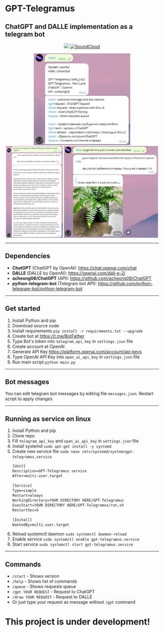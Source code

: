 # GPT-Telegramus
## ChatGPT and DALLE implementation as a telegram bot
<div style="width:100%;text-align:center;">
    <p align="center">
        <img src="https://badges.frapsoft.com/os/v1/open-source.png?v=103" >
        <a href="https://soundcloud.com/f3rni"><img alt="SoundCloud" src="https://img.shields.io/badge/-SoundCloud-orange" ></a>
    </p>
</div>
<div style="width:100%;text-align:center;">
    <p align="center">
        <img src="Screenshot_start.png" width="auto" height="300">
        <img src="Screenshot.png" width="auto" height="300">
        <img src="Screenshot_dalle.png" width="auto" height="300">
    </p>
</div>

----------

## Dependencies

- **ChatGPT** (ChatGPT by OpenAI): https://chat.openai.com/chat
- **DALLE** (DALLE by OpenAI): https://openai.com/dall-e-2/
- **acheong08/ChatGPT** (API): https://github.com/acheong08/ChatGPT
- **python-telegram-bot** (Telegram bot API): https://github.com/python-telegram-bot/python-telegram-bot

----------

## Get started

1. Install Python and pip
2. Download source code
3. Install requirements `pip install -r requirements.txt --upgrade`
4. Create bot at https://t.me/BotFather
5. Type Bot's token into `telegram_api_key` in `settings.json` file
6. Create account at OpenAI
7. Generate API Key https://platform.openai.com/account/api-keys
8. Type OpenAI API Key into `open_ai_api_key` in `settings.json` file
9. Run main script `python main.py`

----------

## Bot messages

You can edit telegram bot messages by editing file `messages.json`. Restart script to apply changes

----------

## Running as service on linux

1. Install Python and pip
2. Clone repo
3. Fill `telegram_api_key` and `open_ai_api_key` in `settings.json` file
4. Install systemd `sudo apt-get install -y systemd`
5. Create new service file `sudo nano /etc/systemd/system/gpt-telegramus.service`
   ```
   [Unit]
   Description=GPT-Telegramus service
   After=multi-user.target
   
   [Service]
   Type=simple
   Restart=always
   WorkingDirectory=YOUR DIRECTORY HERE/GPT-Telegramus
   ExecStart=YOUR DIRECTORY HERE/GPT-Telegramus/run.sh
   RestartSec=5
   
   [Install]
   WantedBy=multi-user.target
   
   ```
6. Reload systemctl daemon `sudo systemctl daemon-reload`
7. Enable service `sudo systemctl enable gpt-telegramus.service`
8. Start service `sudo systemctl start gpt-telegramus.service`

----------

## Commands

- `/start` - Shows version
- `/help` - Shows list of commands
- `/queue` - Shows requests queue
- `/gpt YOUR REQUEST` - Request to ChatGPT
- `/draw YOUR REQUEST` - Request to DALLE
- Or just type your request as message without `/gpt` command

# This project is under development!
